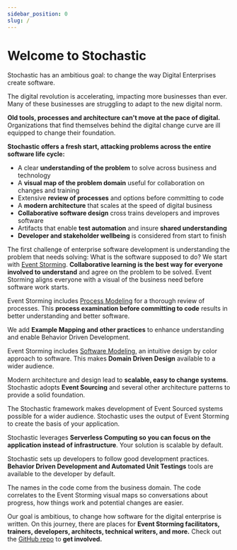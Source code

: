 ```yaml
---
sidebar_position: 0
slug: /
---
```


# Welcome to Stochastic

Stochastic has an ambitious goal: to change the way Digital Enterprises create software.

The digital revolution is accelerating, impacting more businesses than ever. Many of these businesses are struggling to adapt to the new digital norm.

**Old tools, processes and architecture can't move at the pace of digital.** Organizations that find themselves behind the digital change curve are ill equipped to change their foundation.

**Stochastic offers a fresh start, attacking problems across the entire software life cycle:**

- A clear **understanding of the problem** to solve across business and technology
- A **visual map of the problem domain** useful for collaboration on changes and training
- Extensive **review of processes** and options before committing to code
- A **modern architecture** that scales at the speed of digital business
- **Collaborative software design** cross trains developers and improves software
- Artifacts that enable **test automation** and insure **shared understanding**
- **Developer and stakeholder wellbeing** is considered from start to finish

The first challenge of enterprise software development is understanding the problem that needs solving: What is the software supposed to do? We start with [Event Storming](event-storming). **Collaborative learning is the best way for everyone involved to understand** and agree on the problem to be solved. Event Storming aligns everyone with a visual of the business need before software work starts.

Event Storming includes [Process Modeling](event-storming#process-modeling) for a thorough review of processes. This **process examination before committing to code** results in better understanding and better software.

We add **Example Mapping and other practices** to enhance understanding and enable Behavior Driven Development.

Event Storming includes [Software Modeling](event-storming#software-modeling), an intuitive design by color approach to software. This makes **Domain Driven Design** available to a wider audience.

Modern architecture and design lead to **scalable, easy to change systems**. Stochastic adopts **Event Sourcing** and several other architecture patterns to provide a solid foundation.

The Stochastic framework makes development of Event Sourced systems possible for a wider audience. Stochastic uses the output of Event Storming to create the basis of your application.

Stochastic leverages **Serverless Computing so you can focus on the application instead of infrastructure**. Your solution is scalable by default.

Stochastic sets up developers to follow good development practices. **Behavior Driven Development and Automated Unit Testings** tools are available to the developer by default.

The names in the code come from the business domain. The code correlates to the Event Storming visual maps so conversations about progress, how things work and potential changes are easier.

Our goal is ambitious, to change how software for the digital enterprise is written. On this journey, there are places for **Event Storming facilitators, trainers, developers, architects, technical writers, and more.** Check out the [GitHub repo](https://github.com/stochastic/stochastic) to **get involved.**
